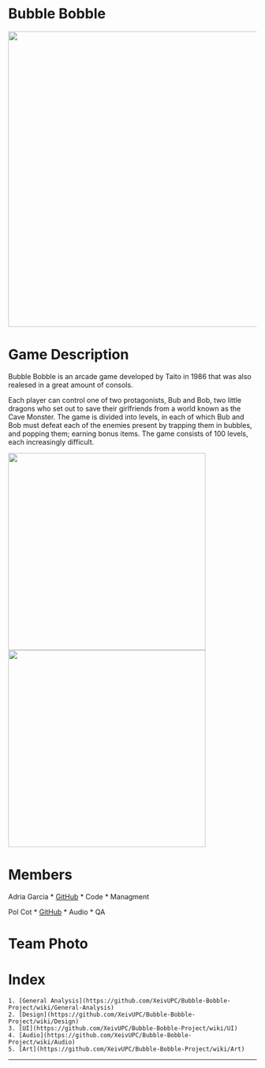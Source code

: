 # Bubble Bobble

<img src="https://static.wikia.nocookie.net/fictionalcrossover/images/0/07/Bubble_bobble_logo.png/" width="600">


# Game Description
Bubble Bobble is an arcade game developed by Taito in 1986 that was also realesed in a great amount of consols. 

Each player can control one of two protagonists, Bub and Bob, two little dragons who set out to save their girlfriends from a world known as the Cave Monster. The game is divided into levels, in each of which Bub and Bob must defeat each of the enemies present by trapping them in bubbles, and popping them; earning bonus items. The game consists of 100 levels, each increasingly difficult.

<img src="https://bipbipbar.dk/wp-content/uploads/2022/01/IMG_5943.gif" width="400">
<img src="https://nintendoeverything.com/wp-content/uploads/Arcade-Archives-Bubble-Bobble.png" width="400">



# Members

Adria Garcia
    * [GitHub](https://github.com/XeivUPC)
    * Code
    * Managment

Pol Cot
    * [GitHub](https://github.com/crem4)
    * Audio
    * QA

# Team Photo


# Index

    1. [General Analysis](https://github.com/XeivUPC/Bubble-Bobble-Project/wiki/General-Analysis)
    2. [Design](https://github.com/XeivUPC/Bubble-Bobble-Project/wiki/Design)
    3. [UI](https://github.com/XeivUPC/Bubble-Bobble-Project/wiki/UI)
    4. [Audio](https://github.com/XeivUPC/Bubble-Bobble-Project/wiki/Audio)
    5. [Art](https://github.com/XeivUPC/Bubble-Bobble-Project/wiki/Art)


***
